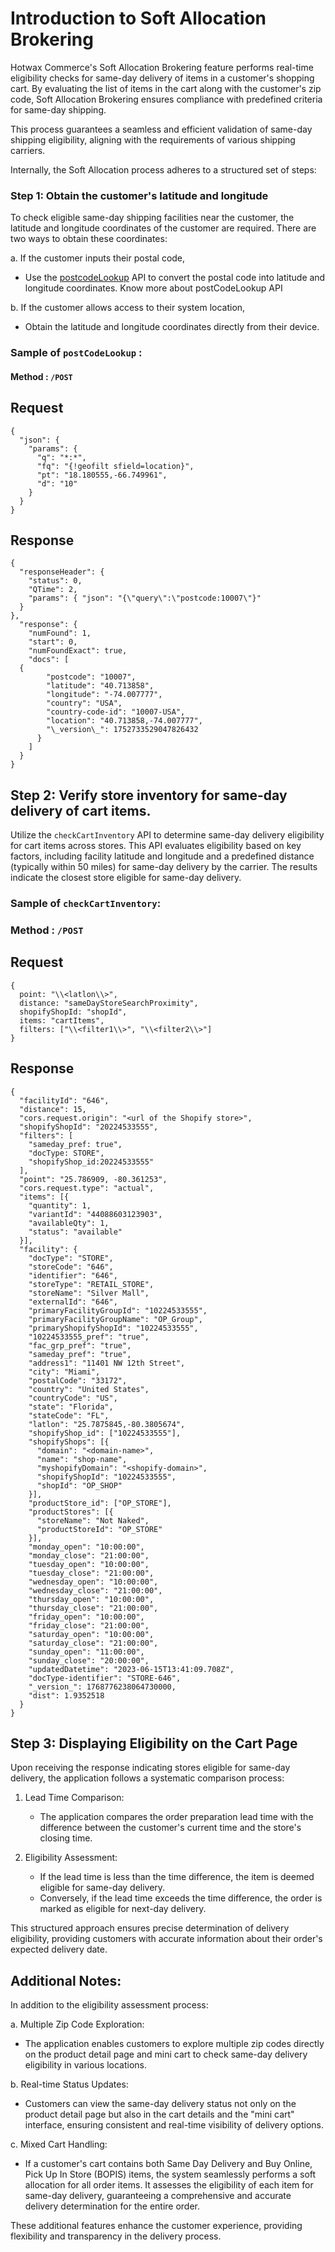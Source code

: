 # Introduction to Soft Allocation Brokering

Hotwax Commerce's Soft Allocation Brokering feature performs real-time eligibility checks for same-day delivery of items in a customer's shopping cart. By evaluating the list of items in the cart along with the customer's zip code, Soft Allocation Brokering ensures compliance with predefined criteria for same-day shipping. 

This process guarantees a seamless and efficient validation of same-day shipping eligibility, aligning with the requirements of various shipping carriers.

Internally, the Soft Allocation process adheres to a structured set of steps: 


### Step 1: Obtain the customer's latitude and longitude

To check eligible same-day shipping facilities near the customer, the latitude and longitude coordinates of the customer are required. There are two ways to obtain these coordinates:

a. If the customer inputs their postal code,
  - Use the [postcodeLookup](https://github.com/hotwax/oms-documentation/blob/oms1.0/Facility/Post%20code%20lookup.md) API to convert the postal code into latitude and longitude coordinates. Know more about postCodeLookup API

b. If the customer allows access to their system location,
  - Obtain the latitude and longitude coordinates directly from their device.
    

### Sample of `postCodeLookup` :

#### Method : `/POST`

## Request

```
{
  "json": {
    "params": {
      "q": "*:*",
      "fq": "{!geofilt sfield=location}",
      "pt": "18.180555,-66.749961",
      "d": "10"
    }
  }
}
```

## Response

```
{
  "responseHeader": {
    "status": 0,
    "QTime": 2,
    "params": { "json": "{\"query\":\"postcode:10007\"}"
  }
},
  "response": {
    "numFound": 1,
    "start": 0,
    "numFoundExact": true,
    "docs": [
  {
        "postcode": "10007",
        "latitude": "40.713858",
        "longitude": "-74.007777",
        "country": "USA",
        "country-code-id": "10007-USA",
        "location": "40.713858,-74.007777",
        "\_version\_": 1752733529047826432
      }
    ]
  }
}
```

## Step 2: Verify store inventory for same-day delivery of cart items.

Utilize the `checkCartInventory` API to determine same-day delivery eligibility for cart items across stores. This API evaluates eligibility based on key factors, including facility latitude and longitude and a predefined distance (typically within 50 miles) for same-day delivery by the carrier. The results indicate the closest store eligible for same-day delivery.

### Sample of `checkCartInventory`:

### Method : `/POST`

## Request

```
{
  point: "\\<latlon\\>",
  distance: "sameDayStoreSearchProximity",
  shopifyShopId: "shopId",
  items: "cartItems",
  filters: ["\\<filter1\\>", "\\<filter2\\>"]
}
```

## Response

```
{
  "facilityId": "646",
  "distance": 15,
  "cors.request.origin": "<url of the Shopify store>",
  "shopifyShopId": "20224533555",
  "filters": [
    "sameday_pref: true",
    "docType: STORE",
    "shopifyShop_id:20224533555"
  ],
  "point": "25.786909, -80.361253",
  "cors.request.type": "actual",
  "items": [{
    "quantity": 1,
    "variantId": "44088603123903",
    "availableQty": 1,
    "status": "available"
  }],
  "facility": {
    "docType": "STORE",
    "storeCode": "646",
    "identifier": "646",
    "storeType": "RETAIL_STORE",
    "storeName": "Silver Mall",
    "externalId": "646",
    "primaryFacilityGroupId": "10224533555",
    "primaryFacilityGroupName": "OP_Group",
    "primaryShopifyShopId": "10224533555",
    "10224533555_pref": "true",
    "fac_grp_pref": "true",
    "sameday_pref": "true",
    "address1": "11401 NW 12th Street",
    "city": "Miami",
    "postalCode": "33172",
    "country": "United States",
    "countryCode": "US",
    "state": "Florida",
    "stateCode": "FL",
    "latlon": "25.7875845,-80.3805674",
    "shopifyShop_id": ["10224533555"],
    "shopifyShops": [{
      "domain": "<domain-name>",
      "name": "shop-name",
      "myshopifyDomain": "<shopify-domain>",
      "shopifyShopId": "10224533555",
      "shopId": "OP_SHOP"
    }],
    "productStore_id": ["OP_STORE"],
    "productStores": [{
      "storeName": "Not Naked",
      "productStoreId": "OP_STORE"
    }],
    "monday_open": "10:00:00",
    "monday_close": "21:00:00",
    "tuesday_open": "10:00:00",
    "tuesday_close": "21:00:00",
    "wednesday_open": "10:00:00",
    "wednesday_close": "21:00:00",
    "thursday_open": "10:00:00",
    "thursday_close": "21:00:00",
    "friday_open": "10:00:00",
    "friday_close": "21:00:00",
    "saturday_open": "10:00:00",
    "saturday_close": "21:00:00",
    "sunday_open": "11:00:00",
    "sunday_close": "20:00:00",
    "updatedDatetime": "2023-06-15T13:41:09.708Z",
    "docType-identifier": "STORE-646",
    "_version_": 1768776238064730000,
    "dist": 1.9352518
  }
}
```

## Step 3: Displaying Eligibility on the Cart Page 

Upon receiving the response indicating stores eligible for same-day delivery, the application follows a systematic comparison process:

1. Lead Time Comparison:
   - The application compares the order preparation lead time with the difference between the customer's current time and the store's closing time.
  
2. Eligibility Assessment:
   - If the lead time is less than the time difference, the item is deemed eligible for same-day delivery.
   - Conversely, if the lead time exceeds the time difference, the order is marked as eligible for next-day delivery.
  
This structured approach ensures precise determination of delivery eligibility, providing customers with accurate information about their order's expected delivery date.


## Additional Notes:

In addition to the eligibility assessment process:

a. Multiple Zip Code Exploration:
  - The application enables customers to explore multiple zip codes directly on the product detail page and mini cart to check same-day delivery eligibility in various locations.

b. Real-time Status Updates:
  - Customers can view the same-day delivery status not only on the product detail page but also in the cart details and the "mini cart" interface, ensuring consistent and real-time visibility of delivery options.

c. Mixed Cart Handling:
  - If a customer's cart contains both Same Day Delivery and Buy Online, Pick Up In Store (BOPIS) items, the system seamlessly performs a soft allocation for all order items. It assesses the eligibility of each item for same-day delivery, guaranteeing a comprehensive and accurate delivery determination for the entire order.

These additional features enhance the customer experience, providing flexibility and transparency in the delivery process.
